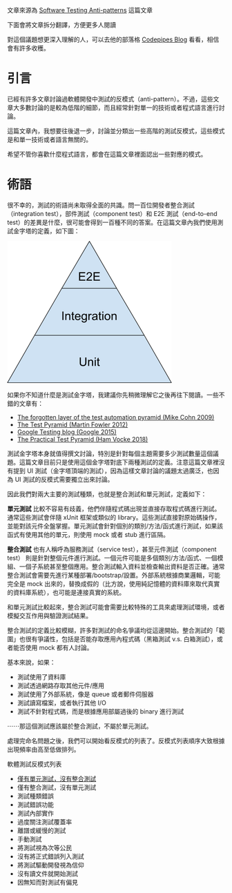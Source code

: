 文章來源為 [Software Testing Anti-patterns](http://blog.codepipes.com/testing/software-testing-antipatterns.html) 這篇文章

下面會將文章拆分翻譯，方便更多人閱讀

對這個議題想更深入理解的人，可以去他的部落格 [Codepipes Blog](http://blog.codepipes.com/) 看看，相信會有許多收穫。

# 引言
已經有許多文章討論過軟體開發中測試的反模式（anti-pattern）。不過，這些文章大多數討論的是較為低階的細節，而且經常針對單一的技術或者程式語言進行討論。

這篇文章內，我想要往後退一步，討論並分類出一些高階的測試反模式，這些模式是和單一技術或者語言無關的。

希望不管你喜歡什麼程式語言，都會在這篇文章裡面認出一些對應的模式。

# 術語
很不幸的，測試的術語尚未取得全面的共識。問一百位開發者整合測試（integration test），部件測試（component test）和 E2E 測試（end-to-end test）的差異是什麼，很可能會得到一百種不同的答案。在這篇文章內我們使用測試金字塔的定義，如下圖：

![測試金字塔](/assets/test-pyramid.png)

如果你不知道什麼是測試金字塔，我建議你先稍微理解它之後再往下閱讀。一些不錯的文章有：

* [The forgotten layer of the test automation pyramid (Mike Cohn 2009)](https://www.mountaingoatsoftware.com/blog/the-forgotten-layer-of-the-test-automation-pyramid)
* [The Test Pyramid (Martin Fowler 2012)](https://martinfowler.com/bliki/TestPyramid.html)
* [Google Testing blog (Google 2015)](https://testing.googleblog.com/2015/04/just-say-no-to-more-end-to-end-tests.html)
* [The Practical Test Pyramid (Ham Vocke 2018)](https://martinfowler.com/articles/practical-test-pyramid.html)

測試金字塔本身就值得撰文討論，特別是針對每個主題需要多少測試數量這個議題。這篇文章目前只是使用這個金字塔對底下兩種測試的定義。注意這篇文章裡沒有提到 UI 測試（金字塔頂端的測試），因為這樣文章討論的議題太過廣泛，也因為 UI 測試的反模式需要獨立出來討論。

因此我們對兩大主要的測試種類，也就是整合測試和單元測試，定義如下：

**單元測試** 比較不容易有歧義，他們伴隨程式碼出現並直接存取程式碼進行測試。通常這些測試會伴隨 xUnit 框架或類似的 library。這些測試直接對原始碼操作，並能對該元件全盤掌握。單元測試會針對個別的類別/方法/函式進行測試，如果該函式有使用其他的單元，則使用 mock 或者 stub 進行區隔。

**整合測試**
也有人稱呼為服務測試（service test），甚至元件測試（component test） 則是針對整個元件進行測試。一個元件可能是多個類別/方法/函式、一個模組、一個子系統甚至整個應用。整合測試輸入資料並檢查輸出資料是否正確。通常整合測試會需要先進行某種部署/bootstrap/設置。外部系統根據商業邏輯，可能完全是 mock 出來的，替換成假的（比方說，使用純記憶體的資料庫來取代真實的資料庫系統），也可能是連接真實的系統。

和單元測試比較起來，整合測試可能會需要比較特殊的工具來處理測試環境，或者模擬交互作用與驗證測試結果。

整合測試的定義比較模糊，許多對測試的命名爭議均從這邊開始。整合測試的「範圍」也很有爭議性，包括是否能存取應用內程式碼（黑箱測試 v.s. 白箱測試），或者能否使用 mock 都有人討論。

基本來說，如果：

* 測試使用了資料庫
* 測試透過網路存取其他元件/應用
* 測試使用了外部系統，像是 queue 或者郵件伺服器
* 測試讀寫檔案，或者執行其他 I/O
* 測試不針對程式碼，而是根據應用部屬過後的 binary 進行測試

⋯⋯那這個測試應該屬於整合測試，不屬於單元測試。

處理完命名問題之後，我們可以開始看反模式的列表了。反模式列表順序大致根據出現頻率由高至低做排列。

軟體測試反模式列表

* [僅有單元測試，沒有整合測試](having-unit-tests-without-integration-tests.md)
* 僅有整合測試，沒有單元測試
* 測試種類錯誤
* 測試錯誤功能
* 測試內部實作
* 過度關注測試覆蓋率
* 離譜或緩慢的測試
* 手動測試
* 將測試視為次等公民
* 沒有將正式錯誤列入測試
* 將測試驅動開發視為信仰
* 沒有讀文件就開始測試
* 因無知而對測試有偏見

